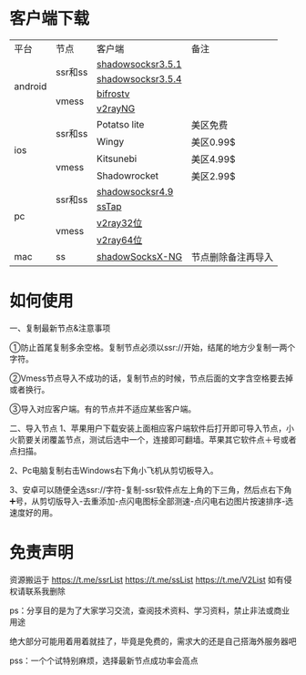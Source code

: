 # 客户端下载

<table>
   <tr>
      <td>平台</td>
      <td>节点</td>
      <td>客户端</td>
      <td>备注</td>
   </tr>
   <tr>
      <td rowspan="4">android</td>
      <td rowspan="2">ssr和ss</td>
      <td><a href="https://github.com/ruanfei/ShadowsocksRRShare/raw/master/android/shadowsocksr-android-3.5.1.1.apk">shadowsocksr3.5.1</a></td>
      <td></td>
   </tr>
   <tr>
      <td><a href="https://github.com/ruanfei/ShadowsocksRRShare/raw/master/android/shadowsocksr-android-3.5.4.apk">shadowsocksr3.5.4</a></td>
      <td></td>
   </tr>
   <tr>
      <td rowspan="2">vmess</td>
      <td><a href="https://github.com/ruanfei/ShadowsocksRRShare/raw/master/android/BifrostV.v.0.3.9.b.18.MultiPatch.apk">bifrostv</a></td>
      <td></td>
   </tr>
   <tr>
      <td><a href="https://github.com/ruanfei/ShadowsocksRRShare/raw/master/android/V2rayNG.apk">v2rayNG</a></td>
      <td></td>
   </tr>
   <tr>
      <td rowspan="4">ios</td>
      <td rowspan="2">ssr和ss</td>
      <td>Potatso lite</td>
      <td>美区免费</td>
   </tr>
   <tr>
      <td>Wingy</td>
     	<td>美区0.99$</td>
   </tr>
   <tr>
      <td rowspan="2">vmess</td>
      <td>Kitsunebi</td>
     	<td>美区4.99$</td>
   </tr>
   <tr>
      <td>Shadowrocket</td>
      <td>美区2.99$</td>
   </tr>
   <tr>
      <td rowspan="5">pc</td>
      <td rowspan="3">ssr和ss</td>
   </tr>
   <tr>
      <td><a href="https://github.com/ruanfei/ShadowsocksRRShare/raw/master/win/ShadowsocksR-win-4.9.0.zip">shadowsocksr4.9</a></td>
     	<td></td>
   </tr>
   <tr>
      <td><a href="https://github.com/ruanfei/ShadowsocksRRShare/raw/master/win/SSTap-beta-setup-1.1.0.1.7z">ssTap</a></td>
     	<td></td>
   </tr>
   <tr>
      <td rowspan="2">vmess</td>
      <td><a href="https://github.com/ruanfei/ShadowsocksRRShare/raw/master/win/v2ray-windows-32.zip">v2ray32位</a></td>
     	<td></td>
   </tr>
   <tr>
      <td><a href="https://github.com/ruanfei/ShadowsocksRRShare/raw/master/win/v2ray-windows-64.zip">v2ray64位</a></td>
     	<td></td>
   </tr>
   <tr>
      <td>mac</td>
      <td>ss</td>
      <td><a href="https://github.com/shadowsocks/ShadowsocksX-NG">shadowSocksX-NG</a></td>
      <td>节点删除备注再导入</td>
   </tr>
</table>

# 如何使用

一、复制最新节点&注意事项

①防止首尾复制多余空格。复制节点必须以ssr://开始，结尾的地方少复制一两个字符。

②Vmess节点导入不成功的话，复制节点的时候，节点后面的文字含空格要去掉或者换行。

③导入对应客户端。有的节点并不适应某些客户端。

二、导入节点
1、苹果用户下载安装上面相应客户端软件后打开即可导入节点，小火箭要关闭覆盖节点，测试后选中一个，连接即可翻墙。苹果其它软件点＋号或者点扫描。

2、Pc电脑复制右击Windows右下角小飞机从剪切板导入。

3、安卓可以随便全选ssr://字符-复制-ssr软件点左上角的下三角，然后点右下角➕号，从剪切版导入-去重添加-点闪电图标全部测速-点闪电右边图片按速排序-选速度好的用。

# 免责声明

资源搬运于 https://t.me/ssrList   https://t.me/ssList   https://t.me/V2List  如有侵权请联系我删除

ps：分享目的是为了大家学习交流，查阅技术资料、学习资料，禁止非法或商业用途

绝大部分可能用着用着就挂了，毕竟是免费的，需求大的还是自己搭海外服务器吧

pss：一个个试特别麻烦，选择最新节点成功率会高点
